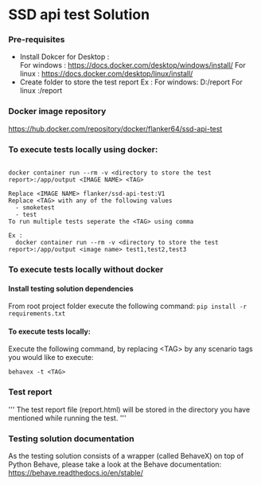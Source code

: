 # SSD api test Solution

### Pre-requisites

- Install Dokcer for Desktop :  
  For windows : https://docs.docker.com/desktop/windows/install/
  For linux   : https://docs.docker.com/desktop/linux/install/
- Create folder to store the test report
  Ex :
   For windows: D:/report
   For linux :/report

### Docker image repository
https://hub.docker.com/repository/docker/flanker64/ssd-api-test

### To execute tests locally using docker:

```

docker container run --rm -v <directory to store the test report>:/app/output <IMAGE NAME> <TAG>

Replace <IMAGE NAME> flanker/ssd-api-test:V1
Replace <TAG> with any of the following values
  - smoketest
  - test
To run multiple tests seperate the <TAG> using comma

Ex :
  docker container run --rm -v <directory to store the test report>:/app/output <image name> test1,test2,test3

```


### To execute tests locally without docker

#### Install testing solution dependencies
From root project folder execute the following command: ```pip install -r requirements.txt```

#### To execute tests locally:
Execute the following command, by replacing \<TAG\> by any scenario tags you would like to execute:
```
behavex -t <TAG>

```

### Test report 
'''
 The test report file (report.html) will be stored in the directory you have mentioned while running the test. 
'''

### Testing solution documentation
As the testing solution consists of a wrapper (called BehaveX) on top of Python Behave, please take a look at the Behave documentation:
https://behave.readthedocs.io/en/stable/






